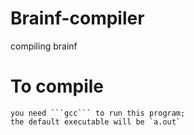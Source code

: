 # Brainf-compiler
compiling brainf

# To compile
    you need ```gcc``` to run this program;
    the default executable will be `a.out`
